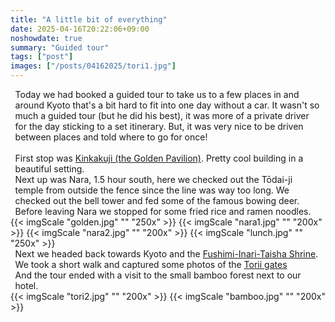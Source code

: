 ```yaml
---
title: "A little bit of everything"
date: 2025-04-16T20:22:06+09:00
noshowdate: true
summary: "Guided tour"
tags: ["post"]
images: ["/posts/04162025/tori1.jpg"]
---
```





<div style="display:flex; justify-content: center">
<div style="flex-basis: 97%">
Today we had booked a guided tour to take us to a few places in and around Kyoto that's a bit hard to fit into one day without a car. It wasn't so much a guided tour (but he did his best), it was more of a private driver for the day sticking to a set itinerary. But, it was very nice to be driven between places and told where to go for once!<br><br>
First stop was <a href="https://www.japan-guide.com/e/e3908.html">Kinkakuji (the Golden Pavilion)</a>. Pretty cool building in a beautiful setting.<br>
Next up was Nara, 1.5 hour south, here we checked out the Tōdai-ji temple from outside the fence since the line was way too long. We checked out the bell tower and fed some of the famous bowing deer.<br>
Before leaving Nara we stopped for some fried rice and ramen noodles.  
</div>
</div>
<div style="display:flex; justify-content: center; flex-wrap: wrap">
{{< imgScale "golden.jpg" "" "250x" >}}
{{< imgScale "nara1.jpg" "" "200x" >}}
{{< imgScale "nara2.jpg" "" "200x" >}}
{{< imgScale "lunch.jpg" "" "250x" >}}
</div>


<div style="display:flex; justify-content: center">
<div style="flex-basis: 97%">
Next we headed back towards Kyoto and the <a href="https://www.insidekyoto.com/fushimi-inari-taisha-shrine">Fushimi-Inari-Taisha Shrine</a>. We took a short walk and captured some photos of the <a href="https://en.wikipedia.org/wiki/Torii">Torii gates</a><br>
And the tour ended with a visit to the small bamboo forest next to our hotel.
</div>
</div>
<div style="display:flex; justify-content: center; flex-wrap: wrap">
{{< imgScale "tori2.jpg" "" "200x" >}}
{{< imgScale "bamboo.jpg" "" "200x" >}}
</div>


